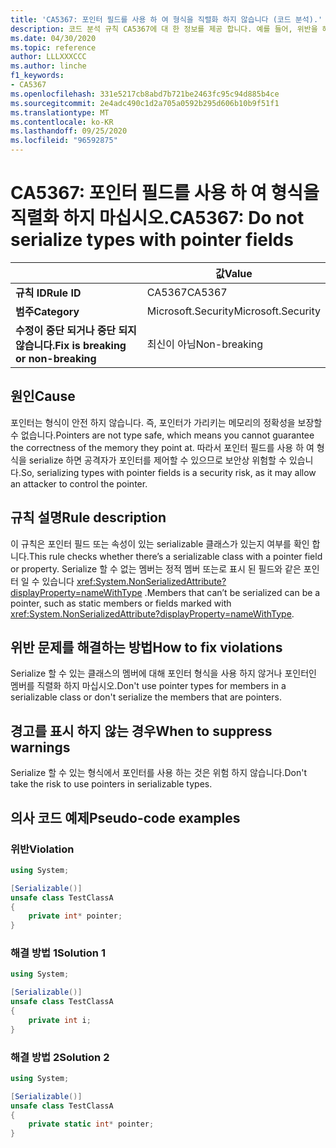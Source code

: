 ```yaml
---
title: 'CA5367: 포인터 필드를 사용 하 여 형식을 직렬화 하지 않습니다 (코드 분석).'
description: 코드 분석 규칙 CA5367에 대 한 정보를 제공 합니다. 예를 들어, 위반을 해결 하는 방법, 위반 하는 경우를 포함 합니다.
ms.date: 04/30/2020
ms.topic: reference
author: LLLXXXCCC
ms.author: linche
f1_keywords:
- CA5367
ms.openlocfilehash: 331e5217cb8abd7b721be2463fc95c94d885b4ce
ms.sourcegitcommit: 2e4adc490c1d2a705a0592b295d606b10b9f51f1
ms.translationtype: MT
ms.contentlocale: ko-KR
ms.lasthandoff: 09/25/2020
ms.locfileid: "96592875"
---
```

# <a name="ca5367-do-not-serialize-types-with-pointer-fields"></a><span data-ttu-id="421dd-103">CA5367: 포인터 필드를 사용 하 여 형식을 직렬화 하지 마십시오.</span><span class="sxs-lookup"><span data-stu-id="421dd-103">CA5367: Do not serialize types with pointer fields</span></span>

| | <span data-ttu-id="421dd-104">값</span><span class="sxs-lookup"><span data-stu-id="421dd-104">Value</span></span> |
|-|-|
| <span data-ttu-id="421dd-105">**규칙 ID**</span><span class="sxs-lookup"><span data-stu-id="421dd-105">**Rule ID**</span></span> |<span data-ttu-id="421dd-106">CA5367</span><span class="sxs-lookup"><span data-stu-id="421dd-106">CA5367</span></span>|
| <span data-ttu-id="421dd-107">**범주**</span><span class="sxs-lookup"><span data-stu-id="421dd-107">**Category**</span></span> |<span data-ttu-id="421dd-108">Microsoft.Security</span><span class="sxs-lookup"><span data-stu-id="421dd-108">Microsoft.Security</span></span>|
| <span data-ttu-id="421dd-109">**수정이 중단 되거나 중단 되지 않습니다.**</span><span class="sxs-lookup"><span data-stu-id="421dd-109">**Fix is breaking or non-breaking**</span></span> |<span data-ttu-id="421dd-110">최신이 아님</span><span class="sxs-lookup"><span data-stu-id="421dd-110">Non-breaking</span></span>|

## <a name="cause"></a><span data-ttu-id="421dd-111">원인</span><span class="sxs-lookup"><span data-stu-id="421dd-111">Cause</span></span>

<span data-ttu-id="421dd-112">포인터는 형식이 안전 하지 않습니다. 즉, 포인터가 가리키는 메모리의 정확성을 보장할 수 없습니다.</span><span class="sxs-lookup"><span data-stu-id="421dd-112">Pointers are not type safe, which means you cannot guarantee the correctness of the memory they point at.</span></span> <span data-ttu-id="421dd-113">따라서 포인터 필드를 사용 하 여 형식을 serialize 하면 공격자가 포인터를 제어할 수 있으므로 보안상 위험할 수 있습니다.</span><span class="sxs-lookup"><span data-stu-id="421dd-113">So, serializing types with pointer fields is a security risk, as it may allow an attacker to control the pointer.</span></span>

## <a name="rule-description"></a><span data-ttu-id="421dd-114">규칙 설명</span><span class="sxs-lookup"><span data-stu-id="421dd-114">Rule description</span></span>

<span data-ttu-id="421dd-115">이 규칙은 포인터 필드 또는 속성이 있는 serializable 클래스가 있는지 여부를 확인 합니다.</span><span class="sxs-lookup"><span data-stu-id="421dd-115">This rule checks whether there’s a serializable class with a pointer field or property.</span></span> <span data-ttu-id="421dd-116">Serialize 할 수 없는 멤버는 정적 멤버 또는로 표시 된 필드와 같은 포인터 일 수 있습니다 <xref:System.NonSerializedAttribute?displayProperty=nameWithType> .</span><span class="sxs-lookup"><span data-stu-id="421dd-116">Members that can’t be serialized can be a pointer, such as static members or fields marked with <xref:System.NonSerializedAttribute?displayProperty=nameWithType>.</span></span>

## <a name="how-to-fix-violations"></a><span data-ttu-id="421dd-117">위반 문제를 해결하는 방법</span><span class="sxs-lookup"><span data-stu-id="421dd-117">How to fix violations</span></span>

<span data-ttu-id="421dd-118">Serialize 할 수 있는 클래스의 멤버에 대해 포인터 형식을 사용 하지 않거나 포인터인 멤버를 직렬화 하지 마십시오.</span><span class="sxs-lookup"><span data-stu-id="421dd-118">Don't use pointer types for members in a serializable class or don't serialize the members that are pointers.</span></span>

## <a name="when-to-suppress-warnings"></a><span data-ttu-id="421dd-119">경고를 표시 하지 않는 경우</span><span class="sxs-lookup"><span data-stu-id="421dd-119">When to suppress warnings</span></span>

<span data-ttu-id="421dd-120">Serialize 할 수 있는 형식에서 포인터를 사용 하는 것은 위험 하지 않습니다.</span><span class="sxs-lookup"><span data-stu-id="421dd-120">Don't take the risk to use pointers in serializable types.</span></span>

## <a name="pseudo-code-examples"></a><span data-ttu-id="421dd-121">의사 코드 예제</span><span class="sxs-lookup"><span data-stu-id="421dd-121">Pseudo-code examples</span></span>

### <a name="violation"></a><span data-ttu-id="421dd-122">위반</span><span class="sxs-lookup"><span data-stu-id="421dd-122">Violation</span></span>

```csharp
using System;

[Serializable()]
unsafe class TestClassA
{
    private int* pointer;
}
```

### <a name="solution-1"></a><span data-ttu-id="421dd-123">해결 방법 1</span><span class="sxs-lookup"><span data-stu-id="421dd-123">Solution 1</span></span>

```csharp
using System;

[Serializable()]
unsafe class TestClassA
{
    private int i;
}
```

### <a name="solution-2"></a><span data-ttu-id="421dd-124">해결 방법 2</span><span class="sxs-lookup"><span data-stu-id="421dd-124">Solution 2</span></span>

```csharp
using System;

[Serializable()]
unsafe class TestClassA
{
    private static int* pointer;
}
```
